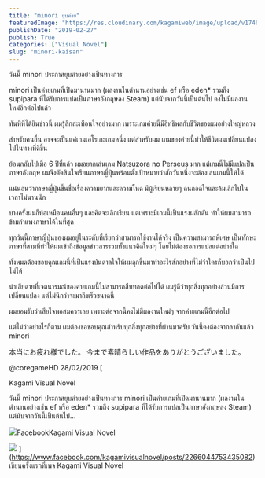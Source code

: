 ```yaml
---
title: "minori ยุบค่าย"
featuredImage: "https://res.cloudinary.com/kagamiweb/image/upload/v1746804798/blog.coregamehd.com/minori-kaisan.jpg"
publishDate: "2019-02-27"
publish: True
categories: ["Visual Novel"]
slug: "minori-kaisan"
---
```



วันนี้ minori ประกาศยุบค่ายอย่างเป็นทางการ

minori เป็นค่ายเกมที่เปิดมานานมาก (ผลงานในตำนานอย่างเช่น ef หรือ eden* รวมถึง supipara ที่ได้รับการแปลเป็นภาษาอังกฤษลง Steam) แต่นับจากวันนี้เป็นต้นไป คงไม่มีผลงานใหม่อีกต่อไปแล้ว

ทันที่ที่ได้ยินข่าวนี้ ผมรู้สึกสะเทือนใจอย่างมาก เพราะเกมค่ายนี้มีอิทธิพลกับชีวิตของผมอย่างใหญ่หลวง

สำหรับคนอื่น อาจจะเป็นแค่เกมเอโรเกะเกมหนึ่ง แต่สำหรับผม เกมของค่ายนี้ทำให้ชีวิตผมเปลี่ยนแปลงไปในทางที่ดีขึ้น

ย้อนกลับไปเมื่อ 6 ปีที่แล้ว ผมอยากเล่นเกม Natsuzora no Perseus มาก แต่เกมนี้ไม่มีแปลเป็นภาษาอังกฤษ ผมจึงตัดสินใจเรียนภาษาญี่ปุ่นพร้อมตั้งเป้าหมายว่าสักวันหนึ่งจะต้องเล่นเกมนี้ให้ได้

แน่นอนว่าภาษาญี่ปุ่นขึ้นชื่อเรื่องความยากและความโหด มีผู้เรียนหลายๆ คนถอดใจและล้มเลิกไปในเวลาไม่นานนัก

บางครั้งผมก็ท้อเหมือนคนอื่นๆ และคิดจะเลิกเรียน แต่เพราะมีเกมนี้เป็นแรงผลักดัน ทำให้ผมสามารถข้ามกำแพงภาษาได้ในที่สุด

ทุกวันนี้ภาษาญี่ปุ่นของผมอยู่ในระดับที่เรียกว่าสามารถใช้งานได้จริง เป็นความสามารถพิเศษ เป็นทักษะภาษาที่สามที่ทำให้ผมเข้าถึงข้อมูลข่าวสารรวมทั้งแนวคิดใหม่ๆ โดยไม่ต้องรอการแปลแต่อย่างใด

ทั้งหมดต้องขอบคุณเกมนี้ที่เป็นแรงบันดาลใจให้ผมลุกขึ้นมาทำอะไรสักอย่างที่ไม่ว่าใครก็บอกว่าเป็นไปไม่ได้

น่าเสียดายที่เจตนารมณ์ของค่ายเกมนี้ไม่สามารถสืบทอดต่อไปได้ ผมรู้ดีว่าทุกสิ่งทุกอย่างล้วนมีการเปลี่ยนแปลง แต่ไม่นึกว่าจะมาถึงเร็วขนาดนี้

ผมยอมรับว่าเสียใจพอสมควรเลย เพราะต่อจากนี้คงไม่มีผลงานใหม่ๆ จากค่ายเกมนี้อีกต่อไป

แต่ไม่ว่าอย่างไรก็ตาม ผมต้องขอขอบคุณสำหรับทุกสิ่งทุกอย่างที่ผ่านมาครับ
วันนี้คงต้องจากลากันแล้ว minori

本当にお疲れ様でした。
今まで素晴らしい作品をありがとうございました。

@coregameHD
28/02/2019
[

Kagami Visual Novel

วันนี้ minori ประกาศยุบค่ายอย่างเป็นทางการ minori เป็นค่ายเกมที่เปิดมานานมาก (ผลงานในตำนานอย่างเช่น ef หรือ eden* รวมถึง supipara ที่ได้รับการแปลเป็นภาษาอังกฤษลง Steam) แต่นับจากวันนี้เป็นต้นไป…

![](https://static.xx.fbcdn.net/rsrc.php/yv/r/B8BxsscfVBr.ico)FacebookKagami Visual Novel

![](https://scontent-sin6-4.xx.fbcdn.net/v/t1.6435-9/53262063_2266044050101819_8737052426072227840_n.jpg?stp&#x3D;dst-jpg_p960x960&amp;_nc_cat&#x3D;100&amp;ccb&#x3D;1-7&amp;_nc_sid&#x3D;0be424&amp;_nc_ohc&#x3D;kXoFtiQAnYsAX-7AsiK&amp;_nc_ht&#x3D;scontent-sin6-4.xx&amp;oh&#x3D;00_AfCt8aWNX10cWXoOuIqGMPrlgH9HsQVs_ETgnQc3kSZFPg&amp;oe&#x3D;6441B37B)
](https://www.facebook.com/kagamivisualnovel/posts/2266044753435082)เขียนครั้งแรกที่เพจ Kagami Visual Novel
